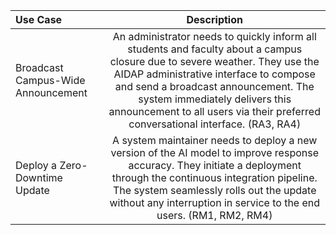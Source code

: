 | Use Case | Description |
|:-----|:--------:|
| Broadcast Campus-Wide Announcement | An administrator needs to quickly inform all students and faculty about a campus closure due to severe weather. They use the AIDAP administrative interface to compose and send a broadcast announcement. The system immediately delivers this announcement to all users via their preferred conversational interface. (RA3, RA4) |
| Deploy a Zero-Downtime Update | A system maintainer needs to deploy a new version of the AI model to improve response accuracy. They initiate a deployment through the continuous integration pipeline. The system seamlessly rolls out the update without any interruption in service to the end users. (RM1, RM2, RM4) |
